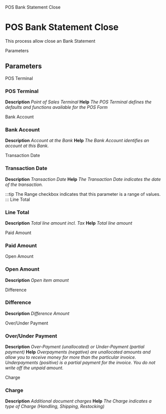 
POS Bank Statement Close
# POS Bank Statement Close


This process allow close an Bank Statement

Parameters
## Parameters


POS Terminal
### POS Terminal

**Description**
 *Point of Sales Terminal*
**Help**
 *The POS Terminal defines the defaults and functions available for the POS Form*

Bank Account
### Bank Account

**Description**
 *Account at the Bank*
**Help**
 *The Bank Account identifies an account at this Bank.*

Transaction Date
### Transaction Date

**Description**
 *Transaction Date*
**Help**
 *The Transaction Date indicates the date of the transaction.*

:::tip
The Range checkbox indicates that this parameter is a range of values.
:::
Line Total
### Line Total

**Description**
 *Total line amount incl. Tax*
**Help**
 *Total line amount*

Paid Amount
### Paid Amount


Open Amount
### Open Amount

**Description**
 *Open item amount*

Difference
### Difference

**Description**
 *Difference Amount*

Over/Under Payment
### Over/Under Payment

**Description**
 *Over-Payment (unallocated) or Under-Payment (partial payment)*
**Help**
 *Overpayments (negative) are unallocated amounts and allow you to receive money for more than the particular invoice. 
Underpayments (positive) is a partial payment for the invoice. You do not write off the unpaid amount.*

Charge
### Charge

**Description**
 *Additional document charges*
**Help**
 *The Charge indicates a type of Charge (Handling, Shipping, Restocking)*
